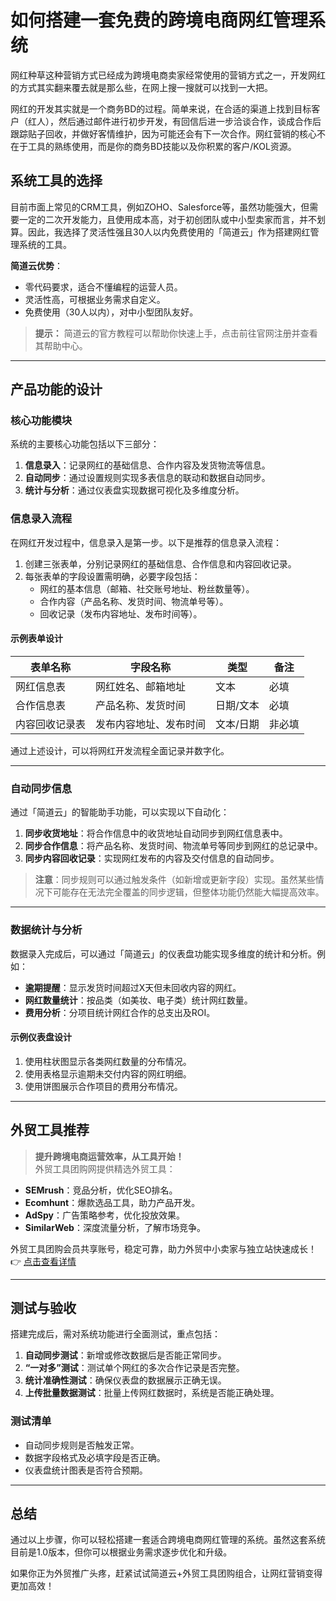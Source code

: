 # 如何搭建一套免费的跨境电商网红管理系统

网红种草这种营销方式已经成为跨境电商卖家经常使用的营销方式之一，开发网红的方式其实翻来覆去就是那么些，在网上搜一搜就可以找到一大把。

网红的开发其实就是一个商务BD的过程。简单来说，在合适的渠道上找到目标客户（红人），然后通过邮件进行初步开发，有回信后进一步洽谈合作，谈成合作后跟踪贴子回收，并做好客情维护，因为可能还会有下一次合作。网红营销的核心不在于工具的熟练使用，而是你的商务BD技能以及你积累的客户/KOL资源。

## 系统工具的选择

目前市面上常见的CRM工具，例如ZOHO、Salesforce等，虽然功能强大，但需要一定的二次开发能力，且使用成本高，对于初创团队或中小型卖家而言，并不划算。因此，我选择了灵活性强且30人以内免费使用的「简道云」作为搭建网红管理系统的工具。

**简道云优势**：
- 零代码要求，适合不懂编程的运营人员。
- 灵活性高，可根据业务需求自定义。
- 免费使用（30人以内），对中小型团队友好。

> **提示：** 简道云的官方教程可以帮助你快速上手，点击前往官网注册并查看其帮助中心。

---

## 产品功能的设计

### 核心功能模块
系统的主要核心功能包括以下三部分：
1. **信息录入**：记录网红的基础信息、合作内容及发货物流等信息。
2. **自动同步**：通过设置规则实现多表信息的联动和数据自动同步。
3. **统计与分析**：通过仪表盘实现数据可视化及多维度分析。

### 信息录入流程
在网红开发过程中，信息录入是第一步。以下是推荐的信息录入流程：
1. 创建三张表单，分别记录网红的基础信息、合作信息和内容回收记录。
2. 每张表单的字段设置需明确，必要字段包括：
   - 网红的基本信息（邮箱、社交账号地址、粉丝数量等）。
   - 合作内容（产品名称、发货时间、物流单号等）。
   - 回收记录（发布内容地址、发布时间等）。

#### 示例表单设计
| 表单名称         | 字段名称               | 类型       | 备注           |
|------------------|------------------------|------------|----------------|
| 网红信息表       | 网红姓名、邮箱地址     | 文本       | 必填           |
| 合作信息表       | 产品名称、发货时间     | 日期/文本  | 必填           |
| 内容回收记录表   | 发布内容地址、发布时间 | 文本/日期  | 非必填         |

通过上述设计，可以将网红开发流程全面记录并数字化。

---

### 自动同步信息

通过「简道云」的智能助手功能，可以实现以下自动化：
1. **同步收货地址**：将合作信息中的收货地址自动同步到网红信息表中。
2. **同步合作信息**：将产品名称、发货时间、物流单号等同步到网红的总记录中。
3. **同步内容回收记录**：实现网红发布的内容及交付信息的自动同步。

> **注意**：同步规则可以通过触发条件（如新增或更新字段）实现。虽然某些情况下可能存在无法完全覆盖的同步逻辑，但整体功能仍然能大幅提高效率。

---

### 数据统计与分析

数据录入完成后，可以通过「简道云」的仪表盘功能实现多维度的统计和分析。例如：
- **逾期提醒**：显示发货时间超过X天但未回收内容的网红。
- **网红数量统计**：按品类（如美妆、电子类）统计网红数量。
- **费用分析**：分项目统计网红合作的总支出及ROI。

#### 示例仪表盘设计
1. 使用柱状图显示各类网红数量的分布情况。
2. 使用表格显示逾期未交付内容的网红明细。
3. 使用饼图展示合作项目的费用分布情况。

---

## 外贸工具推荐

> **提升跨境电商运营效率，从工具开始！**  
外贸工具团购网提供精选外贸工具：  
- **SEMrush**：竞品分析，优化SEO排名。  
- **Ecomhunt**：爆款选品工具，助力产品开发。  
- **AdSpy**：广告策略参考，优化投放效果。  
- **SimilarWeb**：深度流量分析，了解市场竞争。  

外贸工具团购会员共享账号，稳定可靠，助力外贸中小卖家与独立站快速成长！  
👉 [点击查看详情](https://bit.ly/waimao518)

---

## 测试与验收

搭建完成后，需对系统功能进行全面测试，重点包括：
1. **自动同步测试**：新增或修改数据后是否能正常同步。
2. **“一对多”测试**：测试单个网红的多次合作记录是否完整。
3. **统计准确性测试**：确保仪表盘的数据展示正确无误。
4. **上传批量数据测试**：批量上传网红数据时，系统是否能正确处理。

### 测试清单
- 自动同步规则是否触发正常。
- 数据字段格式及必填字段是否正确。
- 仪表盘统计图表是否符合预期。

---

## 总结

通过以上步骤，你可以轻松搭建一套适合跨境电商网红管理的系统。虽然这套系统目前是1.0版本，但你可以根据业务需求逐步优化和升级。

如果你正为外贸推广头疼，赶紧试试简道云+外贸工具团购组合，让网红营销变得更加高效！
